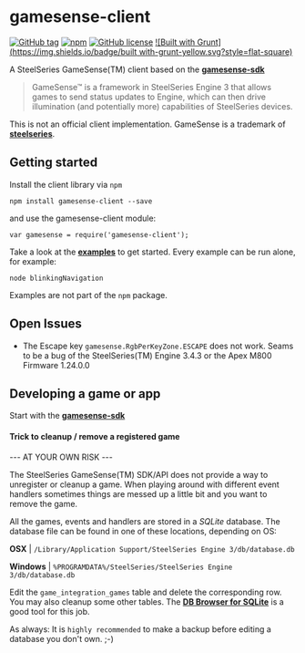# gamesense-client
[![GitHub tag](https://img.shields.io/github/tag/cschuller/gamesense-client.svg?style=flat-square)](https://github.com/cschuller/yak-js)
[![npm](https://img.shields.io/npm/v/gamesense-client.svg?style=flat-square)](https://www.npmjs.com/package/yakjs)
[![GitHub license](https://img.shields.io/badge/license-MIT-blue.svg?style=flat-square)](https://raw.githubusercontent.com/cschuller/gamesense-client/master/LICENSE)
[![Built with Grunt](https://img.shields.io/badge/built with-grunt-yellow.svg?style=flat-square)](http://gruntjs.com/)


A SteelSeries GameSense(TM) client based on the [**gamesense-sdk**](https://github.com/SteelSeries/gamesense-sdk)

> GameSense™ is a framework in SteelSeries Engine 3 that allows games to send status 
> updates to Engine, which can then drive illumination (and potentially more) 
> capabilities of SteelSeries devices. 

This is not an official client implementation. GameSense is a trademark of [**steelseries**](http://steelseries.com/). 

## Getting started

Install the client library via ```npm```

``` npm install gamesense-client --save ```

and use the gamesense-client module:

``` var gamesense = require('gamesense-client'); ```

Take a look at the [**examples**](https://github.com/cschuller/gamesense-client/tree/master/examples) to get started. 
Every example can be run alone, for example:

``` node blinkingNavigation ```

Examples are not part of the ```npm``` package.

## Open Issues
- The Escape key ```gamesense.RgbPerKeyZone.ESCAPE``` does not work. Seams to be a bug of the SteelSeries(TM) Engine 3.4.3 or the Apex M800 Firmware 1.24.0.0

## Developing a game or app
 
Start with the [**gamesense-sdk**](https://github.com/SteelSeries/gamesense-sdk) 
 
#### Trick to cleanup / remove a registered game

--- AT YOUR OWN RISK ---

The SteelSeries GameSense(TM) SDK/API does not provide a way to unregister or cleanup a game. When playing around with
different event handlers sometimes things are messed up a little bit and you want to remove the game.

All the games, events and handlers are stored in a *SQLite* database.
The database file can be found in one of these locations, depending on OS:

**OSX**     | `/Library/Application Support/SteelSeries Engine 3/db/database.db`

**Windows** | `%PROGRAMDATA%/SteelSeries/SteelSeries Engine 3/db/database.db`

Edit the ```game_integration_games``` table and delete the corresponding row. You may also cleanup some other tables. 
The [**DB Browser for SQLite**](http://sqlitebrowser.org/) is a good tool for this job.

As always: It is ```highly recommended``` to make a backup before editing a database you don't own. ;-)

